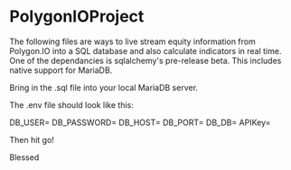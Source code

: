 # PolygonIOProject

The following files are ways to live stream equity information from Polygon.IO into a SQL database and also calculate indicators in real time.
One of the dependancies is sqlalchemy's pre-release beta. This includes native support for MariaDB.

Bring in the .sql file into your local MariaDB server.

The .env file should look like this:

DB_USER=
DB_PASSWORD=
DB_HOST=
DB_PORT=
DB_DB=
APIKey=


Then hit go!

Blessed
